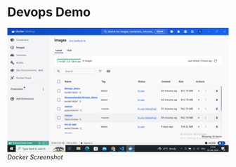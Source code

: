 # Devops Demo

![Docker Screenshot](https://github.com/shwetashardul/devops_demo/blob/master/Docker%20container%20screenshot.png)
*Docker Screenshot*
